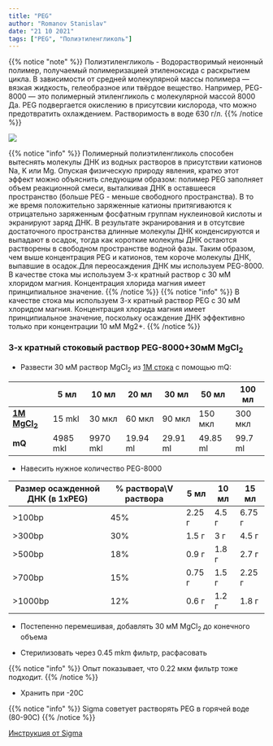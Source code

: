 ```yaml
---
title: "PEG"
author: "Romanov Stanislav"
date: "21 10 2021"
tags: ["PEG", "Полиэтиленгликоль"]
---
```


{{% notice "note" %}}
Полиэтиленгликоль - Водорастворимый неионный полимер, получаемый полимеризацией этиленоксида с раскрытием цикла. В зависимости от средней молекулярной массы полимера — вязкая жидкость, гелеобразное или твёрдое вещество. Например, PEG-8000 — это полимерный этиленгликоль с молекулярной массой 8000 Да. PEG подвергается окислению в присутсвии кислорода, что можно предотвратить охлаждением. Растворимость в воде 630 г/л.
{{% /notice %}}

![](https://upload.wikimedia.org/wikipedia/commons/thumb/6/64/PEG_Structural_Formula_V1.svg/1920px-PEG_Structural_Formula_V1.svg.png?width=20pc)

{{% notice "info" %}}
Полимерный полиэтиленгликоль способен вытеснять молекулы ДНК из водных растворов в присутствии катионов Na, K или Mg. Опуская физическую природу явления, кратко этот эффект можно объяснить следующим образом: полимер PEG заполняет объем реакционной смеси, выталкивая ДНК в оставшееся пространство (больше PEG - меньше свободного пространства). В то же время положительно заряженные катионы притягиваются к отрицательно заряженным фосфатным группам нуклеиновой кислоты и экранируют заряд ДНК. В результате экранирования и в отсутсвие достаточного пространства длинные молекулы ДНК конденсируются и выпадают в осадок, тогда как короткие молекулы ДНК остаются растворены в свободном пространстве водной фазы. Таким образом, чем выше концентрация PEG и катионов, тем короче молекулы ДНК, выпавшие в осадок.Для переосаждения ДНК мы используем PEG-8000. В качестве стока мы используем 3-х кратный раствор с 30 мМ хлоридом магния. Концентрация хлорида магния имеет принципиальное значение.
{{% /notice %}}
{{% notice "info" %}}
В качестве стока мы используем 3-х кратный раствор PEG с 30 мМ хлоридом магния. Концентрация хлорида магния имеет принципиальное значение, поскольку осаждение ДНК эффективно только при концентрации 10 мМ Mg2+.
{{% /notice %}}

### 3-x кратный стоковый раствор PEG-8000+30мМ MgCl<sub>2</sub>

-   Развести 30 мМ раствор MgCl<sub>2</sub> из [1М стока](/labreagents/buffers/mgcl2) с помощью mQ:

|                                                       | 5 мл     | 10 мл    | 20 мл    | 30 мл    | 50 мл    | 100 мл  |
|-------------------------------------------------------|----------|----------|----------|----------|----------|---------|
| [**1M MgCl<sub>2</sub>**](/labreagents/buffers/mgcl2) | 15 mkl   | 30 мкл   | 60 мкл   | 90 мкл   | 150 мкл  | 300 мкл |
| **mQ**                                                | 4985 mkl | 9970 mkl | 19.94 ml | 29.91 ml | 49.85 ml | 99.7 ml |

-   Навесить нужное количество PEG-8000

| Размер осажденной ДНК (в 1xPEG) | % раствора\\V раствора | 5 мл   | 10 мл | 15 мл  |
|---------------------------------|------------------------|--------|-------|--------|
| &gt;100bp                       | 45%                    | 2.25 г | 4.5 г | 6.75 г |
| &gt;300bp                       | 30%                    | 1.5 г  | 3 г   | 4.5 г  |
| &gt;500bp                       | 18%                    | 0.9 г  | 1.8 г | 2.7 г  |
| &gt;700bp                       | 15%                    | 0.75 г | 1.5 г | 2.25 г |
| &gt;1000bp                      | 12%                    | 0.6 г  | 1.2 г | 1.8 г  |

-   Постепенно перемешивая, добавлять 30 мМ MgCl<sub>2</sub> до конечного объема

-   Стерилизовать через 0.45 mkm фильтр, расфасовать

{{% notice "info" %}}
Опыт показывает, что 0.22 мкм фильтр тоже подходит.
{{% /notice %}}

-   Хранить при -20С

{{% notice "info" %}}
Sigma советует растворять PEG в горячей воде (80-90С)
{{% /notice %}}

[Инструкция от Sigma](https://www.sigmaaldrich.com/deepweb/assets/sigmaaldrich/product/documents/177/438/p2139pis.pdf)
